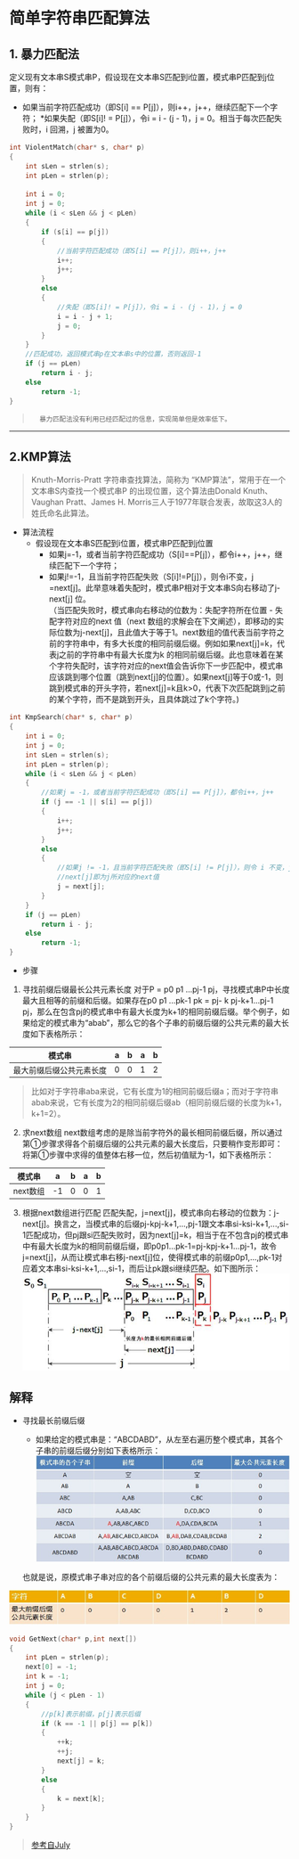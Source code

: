 # 简单字符串匹配算法

## 1. 暴力匹配法
定义现有文本串S模式串P，假设现在文本串S匹配到i位置，模式串P匹配到j位置，则有：
* 如果当前字符匹配成功（即S[i] == P[j]），则i++，j++，继续匹配下一个字符；
*如果失配（即S[i]! = P[j]），令i = i - (j - 1)，j = 0。相当于每次匹配失败时，i 回溯，j 被置为0。
``` cpp
int ViolentMatch(char* s, char* p)
{
	int sLen = strlen(s);
	int pLen = strlen(p);

	int i = 0;
	int j = 0;
	while (i < sLen && j < pLen)
	{
		if (s[i] == p[j])
		{
			//当前字符匹配成功（即S[i] == P[j]），则i++，j++
			i++;
			j++;
		}
		else
		{
			//失配（即S[i]! = P[j]），令i = i - (j - 1)，j = 0
			i = i - j + 1;
			j = 0;
		}
	}
	//匹配成功，返回模式串p在文本串s中的位置，否则返回-1
	if (j == pLen)
		return i - j;
	else
		return -1;
}
```
>		暴力匹配法没有利用已经匹配过的信息，实现简单但是效率低下。
***
## 2.KMP算法
> Knuth-Morris-Pratt 字符串查找算法，简称为 “KMP算法”，常用于在一个文本串S内查找一个模式串P 的出现位置，这个算法由Donald Knuth、Vaughan Pratt、James H. Morris三人于1977年联合发表，故取这3人的姓氏命名此算法。
* 算法流程
  * 假设现在文本串S匹配到i位置，模式串P匹配到j位置
    * 如果j=-1，或者当前字符匹配成功（S[i]==P[j]），都令i++，j++，继续匹配下一个字符；
    * 如果j!=-1，且当前字符匹配失败（S[i]!=P[j]），则令i不变，j =next[j]。此举意味着失配时，模式串P相对于文本串S向右移动了j-next[j] 位。\
  	（当匹配失败时，模式串向右移动的位数为：失配字符所在位置 - 失配字符对应的next 值（next 数组的求解会在下文阐述），即移动的实际位数为j-next[j]，且此值大于等于1。next数组的值代表当前字符之前的字符串中，有多大长度的相同前缀后缀。例如如果next[j]=k，代表j之前的字符串中有最大长度为k 的相同前缀后缀。此也意味着在某个字符失配时，该字符对应的next值会告诉你下一步匹配中，模式串应该跳到哪个位置（跳到next[j]的位置）。如果next[j]等于0或-1，则跳到模式串的开头字符，若next[j]=k且k>0，代表下次匹配跳到j之前的某个字符，而不是跳到开头，且具体跳过了k个字符。)
``` cpp
int KmpSearch(char* s, char* p)
{
	int i = 0;
	int j = 0;
	int sLen = strlen(s);
	int pLen = strlen(p);
	while (i < sLen && j < pLen)
	{
		//如果j = -1，或者当前字符匹配成功（即S[i] == P[j]），都令i++，j++
		if (j == -1 || s[i] == p[j])
		{
			i++;
			j++;
		}
		else
		{
			//如果j != -1，且当前字符匹配失败（即S[i] != P[j]），则令 i 不变，j = next[j]
			//next[j]即为j所对应的next值
			j = next[j];
		}
	}
	if (j == pLen)
		return i - j;
	else
		return -1;
}
```
* 步骤
1.  寻找前缀后缀最长公共元素长度
	对于P = p0 p1 ...pj-1 pj，寻找模式串P中长度最大且相等的前缀和后缀。如果存在p0 p1 ...pk-1 pk = pj- k pj-k+1...pj-1 pj，那么在包含pj的模式串中有最大长度为k+1的相同前缀后缀。举个例子，如果给定的模式串为“abab”，那么它的各个子串的前缀后缀的公共元素的最大长度如下表格所示：

|模式串|a|b|a|b|
|-|-|-|-|-|
|最大前缀后缀公共元素长度|0|0|1|2|
> 比如对于字符串aba来说，它有长度为1的相同前缀后缀a；而对于字符串abab来说，它有长度为2的相同前缀后缀ab（相同前缀后缀的长度为k+1，k+1=2）。
2. 求next数组
	next数组考虑的是除当前字符外的最长相同前缀后缀，所以通过第①步骤求得各个前缀后缀的公共元素的最大长度后，只要稍作变形即可：将第①步骤中求得的值整体右移一位，然后初值赋为-1，如下表格所示：

|模式串|a|b|a|b|
|-|-|-|-|-|
|next数组|-1|0|0|1|

3. 根据next数组进行匹配
	匹配失配，j=next[j]，模式串向右移动的位数为：j-next[j]。换言之，当模式串的后缀pj-kpj-k+1,...,pj-1跟文本串si-ksi-k+1,...,si-1匹配成功，但pj跟si匹配失败时，因为next[j]=k，相当于在不包含pj的模式串中有最大长度为k的相同前缀后缀，即p0p1...pk-1=pj-kpj-k+1...pj-1，故令j=next[j]，从而让模式串右移j-next[j]位，使得模式串的前缀p0p1,...,pk-1对应着文本串si-ksi-k+1,...,si-1，而后让pk跟si继续匹配。如下图所示：![img](kmp.assets/20140812223633281-1545135349840-1545135355867)
## 解释
* 寻找最长前缀后缀
	*  如果给定的模式串是：“ABCDABD”，从左至右遍历整个模式串，其各个子串的前缀后缀分别如下表格所示： ![img](kmp.assets/20140725231726921)

   也就是说，原模式串子串对应的各个前缀后缀的公共元素的最大长度表为：





![img](kmp.assets/20140721222801918)

``` cpp
void GetNext(char* p,int next[])
{
	int pLen = strlen(p);
	next[0] = -1;
	int k = -1;
	int j = 0;
	while (j < pLen - 1)
	{
		//p[k]表示前缀，p[j]表示后缀
		if (k == -1 || p[j] == p[k]) 
		{
			++k;
			++j;
			next[j] = k;
		}
		else 
		{
			k = next[k];
		}
	}
}
```



> [参考自July](https://blog.csdn.net/v_july_v/article/details/7041827)
